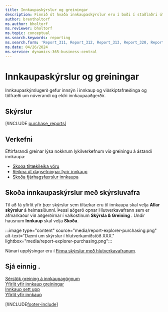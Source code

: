 ```yaml
---
title: Innkaupaskýrslur og greiningar
description: Finnið út hvaða innkaupaskýrslur eru í boði í staðlaðri útgáfu Business Central til að halda utan um reksturinn.
author: brentholtorf
ms.author: bholtorf
ms.reviewer: bholtorf
ms.topic: conceptual
ms.search.keywords: reporting
ms.search.form: 'Report_311, Report_312, Report_313, Report_320, Report_709, Report_707, Report_709, Report_714, Report_716, Report_720'
ms.date: 04/26/2024
ms.service: dynamics-365-business-central
---
```

# <a name="purchase-reporting-and-analytics"></a>Innkaupaskýrslur og greiningar

Innkaupaskýrslugerð gefur innsýn í innkaup og viðskiptafræðinga og tölfræði um núverandi og eldri innkaupaaðgerðir.  

## <a name="reports"></a>Skýrslur

[!INCLUDE [purchase_reports](includes/purchase-reports-include.md)]

## <a name="tasks"></a>Verkefni

Eftirfarandi greinar lýsa nokkrum lykilverkefnum við greiningu á ástandi innkaupa:

- [Skoða tiltækileika vöru](inventory-how-availability-overview.md)  
- [Reikna út dagsetningar fyrir innkaup](purchasing-date-calculation-for-purchases.md)
- [Skoða fjárhagsfærslur innkaupa](purchasing-how-record-purchases.md#viewing-ledger-entries)

## <a name="explore-purchase-reports-with-report-explorer"></a>Skoða innkaupaskýrslur með skýrsluvafra

Til að fá yfirlit yfir þær skýrslur sem tiltækar eru til innkaupa skal velja **Allar skýrslur** á heimasíðunni. Þessi aðgerð opnar Hlutverkavafrann sem er afmarkaður við aðgerðirnar í valkostinum **Skýrsla & Greining** . Undir hausnum **Innkaup** skal velja **Skoða**.

:::image type="content" source="media/report-explorer-purchasing.png" alt-text="Dæmi um skýrslur í hlutverkamiðstöð XXX." lightbox="media/report-explorer-purchasing.png":::

Nánari upplýsingar eru í [Finna skýrslur með hlutverkavafranum](ui-role-explorer.md). 

## <a name="see-also"></a>Sjá einnig .

[Sérstök greining á innkaupagögnum](ad-hoc-analysis-purchasing.md)  
[Yfirlit yfir innkaup greiningar](purchasing-analytics-overview.md)   
[Innkaup sett upp](purchasing-setup-purchasing.md)  
[Yfirlit yfir innkaup](purchasing-manage-purchasing.md)  

[!INCLUDE[footer-include](includes/footer-banner.md)]
